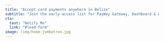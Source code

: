 ```yaml
---
title: "Accept card payments anywhere in Belize"
subtitle: "Join the early-access list for PayWay Gateway, Dashboard & Way2Pay links."
cta:
  text: "Notify Me"
  link: "#lead-form"
image: /img/home-jumbotron.jpg
---
```

